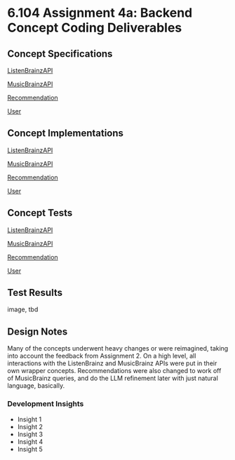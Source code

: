 # 6.104 Assignment 4a: Backend Concept Coding Deliverables

## Concept Specifications

[ListenBrainzAPI](design/concepts/ListenBrainzAPI/ListenBrainzAPI.md)

[MusicBrainzAPI](design/concepts/MusicBrainzAPI/MusicBrainzAPI.md)

[Recommendation](design/concepts/Recommendation/Recommendation.md)

[User](design/concepts/User/User.md)

## Concept Implementations 

[ListenBrainzAPI](src/concepts/ListenBrainzAPI/ListenBrainzAPI.ts)

[MusicBrainzAPI](src/concepts/MusicBrainzAPI/MusicBrainzAPI.ts)

[Recommendation](src/concepts/Recommendation/Recommendation.ts)

[User](src/concepts/User/User.ts)

## Concept Tests

[ListenBrainzAPI](src/concepts/ListenBrainzAPI/ListenBrainzAPI.test.ts)

[MusicBrainzAPI](src/concepts/MusicBrainzAPI/MusicBrainzAPI.test.ts)

[Recommendation](src/concepts/Recommendation/Recommendation.test.ts)

[User](src/concepts/User/User.test.ts)

## Test Results

image, tbd

## Design Notes

Many of the concepts underwent heavy changes or were reimagined, taking into account the feedback from Assignment 2. On a high level, all interactions with the ListenBrainz and MusicBrainz APIs were put in their own wrapper concepts. Recommendations were also changed to work off of MusicBrainz queries, and do the LLM refinement later with just natural language, basically.

### Development Insights

 * Insight 1
 * Insight 2
 * Insight 3
 * Insight 4
 * Insight 5

